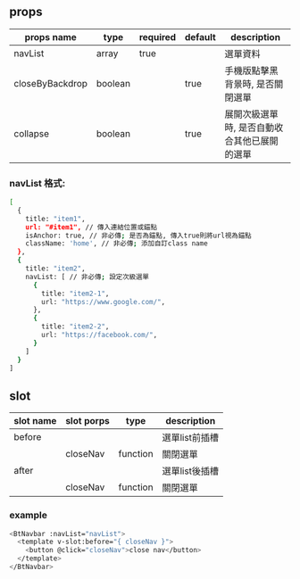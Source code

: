 
## props

| props name  | type        | required    | default     | description |
| ----------- | ----------- | ----------- | ----------- | ----------- |
| navList     | array       | true        |             | 選單資料     |
| closeByBackdrop | boolean |             | true        | 手機版點擊黑背景時, 是否關閉選單 |
| collapse    | boolean     |             | true        | 展開次級選單時, 是否自動收合其他已展開的選單 |


### navList 格式:
```sh
[
  {
    title: "item1",
    url: "#item1", // 傳入連結位置或錨點
    isAnchor: true, // 非必傳; 是否為錨點, 傳入true則將url視為錨點
    className: 'home', // 非必傳; 添加自訂class name
  },
  {
    title: "item2",
    navList: [ // 非必傳; 設定次級選單
      {
        title: "item2-1",
        url: "https://www.google.com/",
      },
      {
        title: "item2-2",
        url: "https://facebook.com/",
      }
    ]
  }
]
```


## slot

| slot name   | slot porps  |  type       | description |
| ----------- | ----------- | ----------- | ----------- |
| before      |             |             |選單list前插槽|
|             | closeNav    |  function   | 關閉選單     |
| after       |             |             |選單list後插槽|
|             | closeNav    |  function   | 關閉選單     |

### example
```sh
<BtNavbar :navList="navList">
  <template v-slot:before="{ closeNav }">
    <button @click="closeNav">close nav</button>
  </template>
</BtNavbar>
```